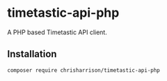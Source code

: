 # timetastic-api-php

A PHP based Timetastic API client.

## Installation ##

```
composer require chrisharrison/timetastic-api-php
```
